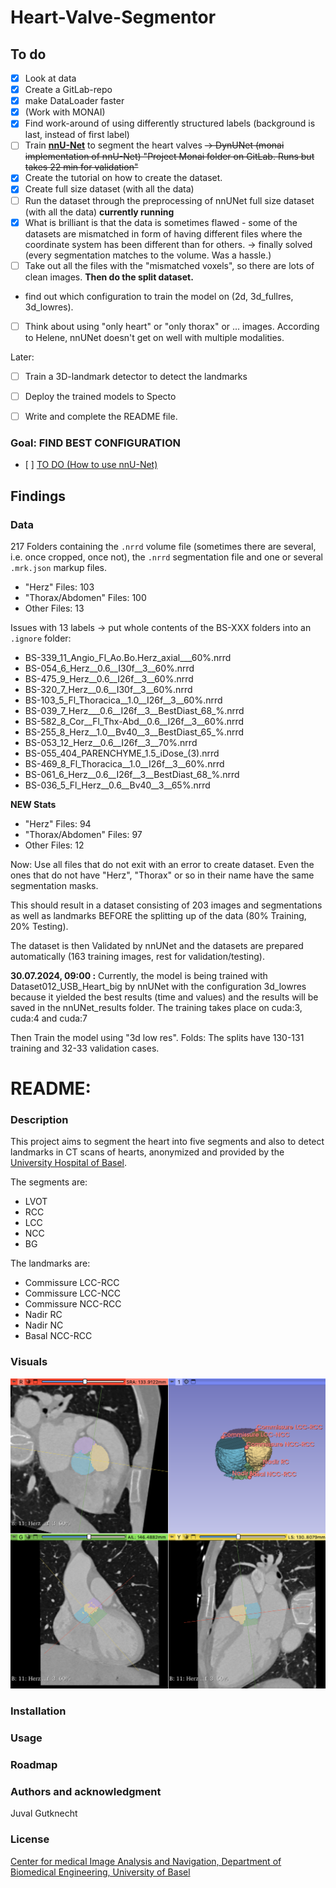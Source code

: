 # Heart-Valve-Segmentor

## To do
- [x] Look at data
- [x] Create a GitLab-repo
- [x] make DataLoader faster
- [x] (Work with MONAI)
- [x] Find work-around of using differently structured labels (background is last, instead of first label)
- [ ] Train **[nnU-Net](https://github.com/MIC-DKFZ/nnUNet)** to segment the heart valves ~~-> DynUNet (monai implementation of nnU-Net) "Project Monai folder on GitLab. Runs but takes 22 min for validation"~~
- [x] Create the tutorial on how to create the dataset.
- [x] Create full size dataset (with all the data)
- [ ] Run the dataset through the preprocessing of nnUNet full size dataset (with all the data) **currently running**
- [x] What is brilliant is that the data is sometimes flawed - some of the datasets are mismatched in form of having different files where the coordinate system has been different than for others. -> finally solved (every segmentation matches to the volume. Was a hassle.)
- [ ] Take out all the files with the "mismatched voxels", so there are lots of clean images. **Then do the split dataset.**
- find out which configuration to train the model on (2d, 3d_fullres, 3d_lowres). 
- [ ] Think about using "only heart" or "only thorax" or ... images. According to Helene, nnUNet doesn't get on well with multiple modalities.



Later:
- [ ] Train a 3D-landmark detector to detect the landmarks
- [ ] Deploy the trained models to Specto
- [ ] Write and complete the README file.


### Goal: **FIND BEST CONFIGURATION**
- [ ] [TO DO (How to use nnU-Net)](https://github.com/MIC-DKFZ/nnUNet/blob/master/documentation/how_to_use_nnunet.md)

## Findings
### Data
217 Folders containing the `.nrrd` volume file (sometimes there are several, i.e. once cropped, once not), the `.nrrd` segmentation file and one or several `.mrk.json` markup files.

- "Herz" Files: 103
- "Thorax/Abdomen" Files: 100
- Other Files: 13

Issues with 13 labels -> put whole contents of the BS-XXX folders into an `.ignore` folder:
- BS-339_11_Angio_Fl_Ao.Bo.Herz_axial___60%.nrrd
- BS-054_6_Herz__0.6__I30f__3__60%.nrrd
- BS-475_9_Herz__0.6__I26f__3__60%.nrrd
- BS-320_7_Herz__0.6__I30f__3__60%.nrrd
- BS-103_5_Fl_Thoracica__1.0__I26f__3__60%.nrrd
- BS-039_7_Herz___0.6__I26f__3__BestDiast_68_%.nrrd
- BS-582_8_Cor__Fl_Thx-Abd__0.6__I26f__3__60%.nrrd
- BS-255_8_Herz__1.0__Bv40__3__BestDiast_65_%.nrrd
- BS-053_12_Herz__0.6__I26f__3__70%.nrrd
- BS-055_404_PARENCHYME_1.5_iDose_(3).nrrd
- BS-469_8_Fl_Thoracica__1.0__I26f__3__60%.nrrd
- BS-061_6_Herz__0.6__I26f__3__BestDiast_68_%.nrrd
- BS-036_5_Fl_Herz__0.6__Bv40__3__65%.nrrd

**NEW Stats**
- "Herz" Files: 94
- "Thorax/Abdomen" Files: 97
- Other Files: 12

Now: Use all files that do not exit with an error to create dataset. Even the ones that do not have "Herz", "Thorax" or so in their name have the same segmentation masks.

This should result in a dataset consisting of 203 images and segmentations as well as landmarks BEFORE the splitting up of the data (80% Training, 20% Testing).

The dataset is then Validated by nnUNet and the datasets are prepared automatically (163 training images, rest for validation/testing).

**30.07.2024, 09:00 :** Currently, the model is being trained with Dataset012_USB_Heart_big by nnUNet with the configuration 3d_lowres because it yielded the best results (time and values) and the results will be saved in the nnUNet_results folder. The training takes place on cuda:3, cuda:4 and cuda:7

Then Train the model using "3d low res".
Folds: The splits have 130-131 training and 32-33 validation cases.

# README:
### Description
This project aims to segment the heart into five segments and also to detect landmarks in CT scans of hearts, anonymized and provided by the [University Hospital of Basel](https://www.unispital-basel.ch/).

The segments are:
- LVOT
- RCC
- LCC
- NCC
- BG

The landmarks are:
- Commissure LCC-RCC
- Commissure LCC-NCC
- Commissure NCC-RCC
- Nadir RC
- Nadir NC
- Basal NCC-RCC

### Visuals
![alt text](image.png)
### Installation
### Usage
### Roadmap
### Authors and acknowledgment
Juval Gutknecht

### License
[Center for medical Image Analysis and Navigation, Department of Biomedical Engineering, University of Basel](https://dbe.unibas.ch/en/cian/)